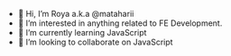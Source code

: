 - 👋 Hi, I’m Roya a.k.a @mataharii
- 👀 I’m interested in anything related to FE Development.
- 🌱 I’m currently learning JavaScript
- 💞️ I’m looking to collaborate on JavaScript


<!---
mataharii/mataharii is a ✨ special ✨ repository because its `README.md` (this file) appears on your GitHub profile.
You can click the Preview link to take a look at your changes.
--->
